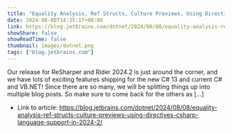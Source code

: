 ```yaml
---
title: "Equality Analysis, Ref Structs, Culture Previews, Using Directives – C# Language Support in 2024.2"
date: 2024-08-08T14:35:17+00:00
link: https://blog.jetbrains.com/dotnet/2024/08/08/equality-analysis-ref-structs-culture-previews-using-directives-csharp-language-support-in-2024-2/
showShare: false
showReadTime: false
thumbnail: images/dotnet.png
tags: ["blog.jetbrains.com"]
---
```

Our release for ReSharper and Rider 2024.2 is just around the corner, and we have lots of exciting features shipping for the new C# 13 and current C# and VB.NET! Since there are so many, we will be splitting things up into multiple blog posts. So make sure to come back for the others as […]

- Link to article: https://blog.jetbrains.com/dotnet/2024/08/08/equality-analysis-ref-structs-culture-previews-using-directives-csharp-language-support-in-2024-2/